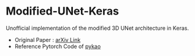 # Modified-UNet-Keras

Unofficial implementation of the modified 3D UNet architecture in Keras.

- Original Paper : [arXiv Link](https://arxiv.org/abs/1802.10508)
- Reference Pytorch Code of [pykao](https://github.com/pykao/Modified-3D-UNet-Pytorch)
